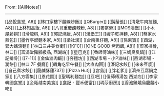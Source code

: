 From:  [[AllNotes]]

---

[[品悅食堂, A8]]
[[林口家樓下麵線炒飯]]
[[QBurger]]
[[鬍鬚張]]
[[清燉牛肉拉麵, A8]]
[[上林知高飯, A8]]
[[八哥重慶酸辣粉, A8]]
[[麥當勞]]
[[MOS漢堡]]
[[小木屋鬆餅]]
[[滑龍粥, A8]]
[[郭記燒臘, A8]]
[[漢堡王]]
[[嫂子乾拌麵, A8]]
[[蔡家水煎包]]
[[墨竹亭燃麵本家, A8]]
[[梁社漢]]
[[台南担仔麵, A8]]
[[孫東寶]]
[[西湖，郭大媽涼麵]]
[[林口三井美食街]]
[[KFC]]
[[ONE GOOD 烤肉飯, A8]]
[[菜家排骨, 林口]]
[[富滿堂豬腳級品, 西湖站]]
[[星巴克]]
[[香師傅滷味]]
[[三媽臭臭鍋]]
[[江記排骨]]
[[7-11]]
[[金仙滷肉飯]]
[[夯麵坊]]
[[西湖市場 - 小P滷味]]
[[西湖市場 - 潤餅]]
[[林口 7F 餐廳]]
[[轉角吃早午餐]]
[[大直肉圓]]
[[濠記水餃]]
[[來來豆漿]]
[[自己煮水餃]]
[[龍鹹酥雞737]]
[[Pizza Hut]]
[[宮島]]
[[胖老爹]]
[[濟州豆腐鍋之家]]
[[八方雲集]]
[[恩花園]]
[[聖瑪利麵包]]
[[豆吧]]
[[傻師傅湯包 西湖店]]
[[李家韓國食堂]]
[[金甌越南美食]]
[[食記 - 豐禾便當]]
[[瑪莎廚房]]
[[香池鍋燒烏龍麵小吃]]